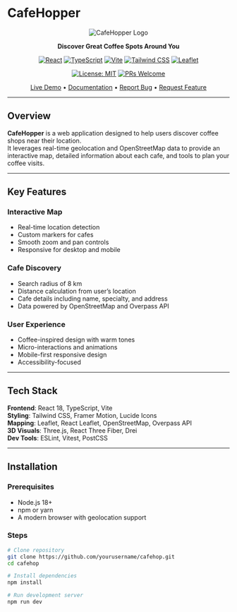 # CafeHopper

<div align="center">

![CafeHopper Logo](https://images.pexels.com/photos/302899/pexels-photo-302899.jpeg?auto=compress&cs=tinysrgb&w=400&h=200&fit=crop)

**Discover Great Coffee Spots Around You**

[![React](https://img.shields.io/badge/React-18.3.1-61DAFB?style=for-the-badge&logo=react&logoColor=white)](https://reactjs.org/)
[![TypeScript](https://img.shields.io/badge/TypeScript-5.5.3-3178C6?style=for-the-badge&logo=typescript&logoColor=white)](https://www.typescriptlang.org/)
[![Vite](https://img.shields.io/badge/Vite-5.4.2-646CFF?style=for-the-badge&logo=vite&logoColor=white)](https://vitejs.dev/)
[![Tailwind CSS](https://img.shields.io/badge/Tailwind_CSS-3.4.1-38B2AC?style=for-the-badge&logo=tailwind-css&logoColor=white)](https://tailwindcss.com/)
[![Leaflet](https://img.shields.io/badge/Leaflet-1.9.4-199900?style=for-the-badge&logo=leaflet&logoColor=white)](https://leafletjs.com/)

[![License: MIT](https://img.shields.io/badge/License-MIT-yellow.svg?style=for-the-badge)](https://opensource.org/licenses/MIT)
[![PRs Welcome](https://img.shields.io/badge/PRs-welcome-brightgreen.svg?style=for-the-badge)](http://makeapullrequest.com)

[Live Demo](https://cafehop.netlify.app) • [Documentation](#installation) • [Report Bug](https://github.com/yourusername/cafehop/issues) • [Request Feature](https://github.com/yourusername/cafehop/issues)

</div>

---

## Overview

**CafeHopper** is a web application designed to help users discover coffee shops near their location.  
It leverages real-time geolocation and OpenStreetMap data to provide an interactive map, detailed information about each cafe, and tools to plan your coffee visits.

---

## Key Features

### Interactive Map
- Real-time location detection  
- Custom markers for cafes  
- Smooth zoom and pan controls  
- Responsive for desktop and mobile  

### Cafe Discovery
- Search radius of 8 km  
- Distance calculation from user’s location  
- Cafe details including name, specialty, and address  
- Data powered by OpenStreetMap and Overpass API  

### User Experience
- Coffee-inspired design with warm tones  
- Micro-interactions and animations  
- Mobile-first responsive design  
- Accessibility-focused  

---

## Tech Stack

**Frontend**: React 18, TypeScript, Vite  
**Styling**: Tailwind CSS, Framer Motion, Lucide Icons  
**Mapping**: Leaflet, React Leaflet, OpenStreetMap, Overpass API  
**3D Visuals**: Three.js, React Three Fiber, Drei  
**Dev Tools**: ESLint, Vitest, PostCSS  

---

## Installation

### Prerequisites
- Node.js 18+  
- npm or yarn  
- A modern browser with geolocation support  

### Steps
```bash
# Clone repository
git clone https://github.com/yourusername/cafehop.git
cd cafehop

# Install dependencies
npm install

# Run development server
npm run dev
